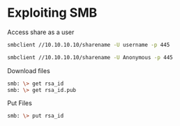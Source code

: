 # Exploiting SMB

Access share as a user
```sh
smbclient //10.10.10.10/sharename -U username -p 445

smbclient //10.10.10.10/sharename -U Anonymous -p 445
```

Download files
```sh
smb: \> get rsa_id
smb: \> get rsa_id.pub
```

Put Files
```sh
smb: \> put rsa_id
```

